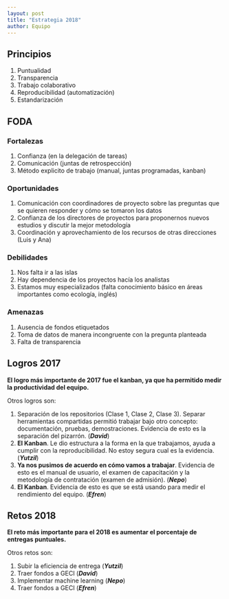 ```yaml
---
layout: post
title: "Estrategia 2018"
author: Equipo
---
```


## Principios

1. Puntualidad
1. Transparencia
1. Trabajo colaborativo
1. Reproducibilidad (automatización)
1. Estandarización

## FODA

### Fortalezas

1. Confianza (en la delegación de tareas)
1. Comunicación (juntas de retrospección)
1. Método explicito de trabajo (manual, juntas programadas, kanban)

### Oportunidades

1. Comunicación con coordinadores de proyecto sobre las preguntas que se quieren responder y cómo se tomaron los datos
1. Confianza de los directores de proyectos para proponernos nuevos estudios y discutir la mejor metodología
1. Coordinación y aprovechamiento de los recursos de otras direcciones (Luis y Ana)

### Debilidades

1. Nos falta ir a las islas
1. Hay dependencia de los proyectos hacía los analistas
1. Estamos muy especializados (falta conocimiento básico en áreas importantes como ecología, inglés)

### Amenazas

1. Ausencia de fondos etiquetados
1. Toma de datos de manera incongruente con la pregunta planteada
1. Falta de transparencia

## Logros 2017

**El logro más importante de 2017 fue el kanban, ya que ha permitido medir la productividad del equipo.**

Otros logros son:

1. Separación de los repositorios (Clase 1, Clase 2, Clase 3). Separar herramientas compartidas permitió trabajar bajo otro concepto: documentación, pruebas, demostraciones. Evidencia de esto es la separación del pizarrón. (**_David_**)
1. **El Kanban**. Le dio estructura a la forma en la que trabajamos, ayuda a cumplir con la reproducibilidad. No estoy segura cual es la evidencia. (**_Yutzil_**)
1. **Ya nos pusimos de acuerdo en cómo vamos a trabajar**. Evidencia de esto es el manual de usuario, el examen de capacitación y la metodología de contratación (examen de admisión). (**_Nepo_**)
1. **El Kanban**. Evidencia de esto es que se está usando para medir el rendimiento del equipo. (**_Efren_**)

## Retos 2018

**El reto más importante para el 2018 es aumentar el porcentaje de entregas puntuales.**

Otros retos son:

1. Subir la eficiencia de entrega (**_Yutzil_**)
1. Traer fondos a GECI (**_David_**)
1. Implementar machine learning (**_Nepo_**)
1. Traer fondos a GECI (**_Efren_**)
